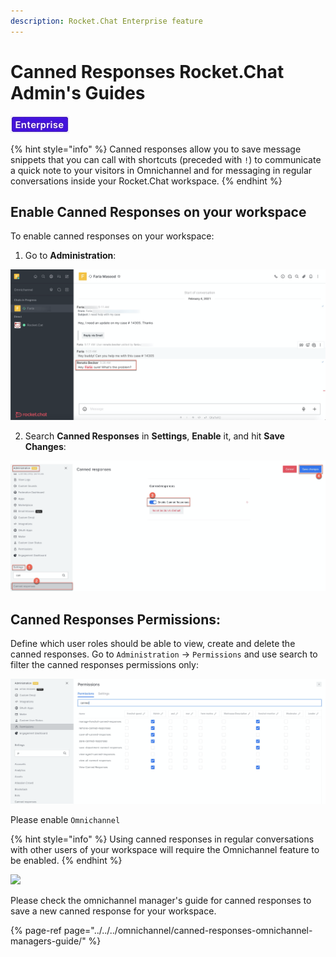 ```yaml
---
description: Rocket.Chat Enterprise feature
---
```


# Canned Responses Rocket.Chat Admin's Guides

![](../../../../.gitbook/assets/2021-06-10_22-31-38%20%283%29%20%283%29%20%283%29%20%283%29.jpg)

{% hint style="info" %}
Canned responses allow you to save message snippets that you can call with shortcuts \(preceded with `!`\) to communicate a quick note to your visitors in Omnichannel and for messaging in regular conversations inside your Rocket.Chat workspace.
{% endhint %}

## Enable Canned Responses on your workspace

To enable canned responses on your workspace:

1. Go to **Administration**:

![](../../../../.gitbook/assets/image%20%28241%29.png)

2. Search **Canned Responses** in **Settings**, **Enable** it, and hit **Save Changes**:

![](../../../../.gitbook/assets/image%20%28535%29.png)

## Canned Responses Permissions:

Define which user roles should be able to view, create and delete the canned responses. Go to `Administration` -&gt; `Permissions` and use search to filter the canned responses permissions only:

![](../../../../.gitbook/assets/image%20%28550%29.png)

Please  enable `Omnichannel`

{% hint style="info" %}
Using canned responses in regular conversations with other users of your workspace will require the Omnichannel feature to be enabled.
{% endhint %}

![](../../../../.gitbook/assets/screenshot-2020-07-28-at-00.23.19.png)

Please check the omnichannel manager's guide for canned responses to save a new canned response for your workspace.

{% page-ref page="../../../omnichannel/canned-responses-omnichannel-managers-guide/" %}



